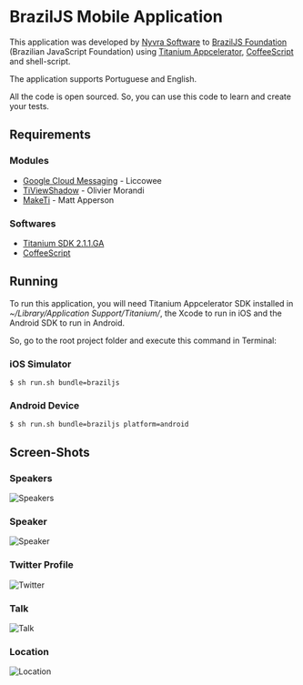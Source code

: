 # BrazilJS Mobile Application
This application was developed by [Nyvra Software](http://www.nyvra.net) to [BrazilJS Foundation](http://www.braziljs.org) (Brazilian JavaScript Foundation) using [Titanium Appcelerator](http://www.appcelerator.com), [CoffeeScript](http://coffeescript.org) and shell-script.

The application supports Portuguese and English.

All the code is open sourced. So, you can use this code to learn and create your tests.

## Requirements
### Modules
* [Google Cloud Messaging](https://github.com/liccowee/Google-Cloud-Messaging--Titanium-) - Liccowee
* [TiViewShadow](https://github.com/omorandi/TiViewShadow) - Olivier Morandi
* [MakeTi](https://github.com/mattapperson/MakeTi) - Matt Apperson

### Softwares
* [Titanium SDK 2.1.1.GA](http://www.appcelerator.com)
* [CoffeeScript](http://www.coffeescript.org)

## Running
To run this application, you will need Titanium Appcelerator SDK installed in *~/Library/Application Support/Titanium/*, the Xcode to run in iOS and the Android SDK to run in Android.

So, go to the root project folder and execute this command in Terminal:

### iOS Simulator
```
$ sh run.sh bundle=braziljs
```

### Android Device
```
$ sh run.sh bundle=braziljs platform=android
```

## Screen-Shots

### Speakers
![Speakers](http://i46.tinypic.com/295wgp.png)

### Speaker
![Speaker](http://i49.tinypic.com/uvdl3.png)

### Twitter Profile
![Twitter](http://i50.tinypic.com/2jc97w8.png)

### Talk
![Talk](http://i48.tinypic.com/212g4za.png)

### Location
![Location](http://i50.tinypic.com/r24609.png)